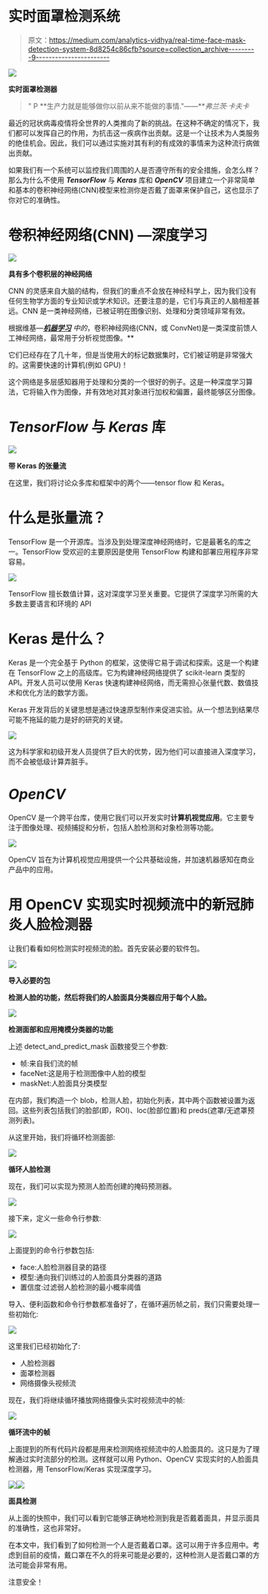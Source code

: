# 实时面罩检测系统

> 原文：<https://medium.com/analytics-vidhya/real-time-face-mask-detection-system-8d8254c86cfb?source=collection_archive---------9----------------------->

![](img/28b33aa2f84efdc89fa013d180b63a3b.png)

**实时面罩检测器**

> " P **生产力就是能够做你以前从来不能做的事情."——***弗兰茨·卡夫卡*

最近的冠状病毒疫情将全世界的人类推向了新的挑战。在这种不确定的情况下，我们都可以发挥自己的作用，为抗击这一疾病作出贡献。这是一个让技术为人类服务的绝佳机会。因此，我们可以通过实施对其有利的有成效的事情来为这种流行病做出贡献。

如果我们有一个系统可以监控我们周围的人是否遵守所有的安全措施，会怎么样？那么为什么不使用 ***TensorFlow*** 与 ***Keras*** 库和 ***OpenCV*** 项目建立一个非常简单和基本的卷积神经网络(CNN)模型来检测你是否戴了面罩来保护自己，这也显示了你对它的准确性。

# 卷积神经网络(CNN) —深度学习

![](img/b919150f197ebe58baeabb3cce49d7ef.png)

**具有多个卷积层的神经网络**

CNN 的灵感来自大脑的结构，但我们的重点不会放在神经科学上，因为我们没有任何生物学方面的专业知识或学术知识。还要注意的是，它们与真正的人脑相差甚远。CNN 是一类神经网络，已被证明在图像识别、处理和分类领域非常有效。

根据维基—[***机器学习***](/@srivastavasaumy2001/machine-learning-everything-you-need-to-know-9d4a415a5695) *中的*，卷积神经网络(CNN，或 ConvNet)是一类深度前馈人工神经网络，最常用于分析视觉图像。**

它们已经存在了几十年，但是当使用大的标记数据集时，它们被证明是非常强大的。这需要快速的计算机(例如 GPU)！

这个网络是多层感知器用于处理和分类的一个很好的例子。这是一种深度学习算法，它将输入作为图像，并有效地对其对象进行加权和偏置，最终能够区分图像。

# ***TensorFlow*** 与 ***Keras*** 库

![](img/091a94e73962ad471c0fb29ba6beff3b.png)

**带 Keras 的张量流**

在这里，我们将讨论众多库和框架中的两个——tensor flow 和 Keras。

# 什么是张量流？

TensorFlow 是一个开源库。当涉及到处理深度神经网络时，它是最著名的库之一。TensorFlow 受欢迎的主要原因是使用 TensorFlow 构建和部署应用程序非常容易。

![](img/f7c7c9c27ccae4838910b35768a41b68.png)

TensorFlow 擅长数值计算，这对深度学习至关重要。它提供了深度学习所需的大多数主要语言和环境的 API

# Keras 是什么？

Keras 是一个完全基于 Python 的框架，这使得它易于调试和探索。这是一个构建在 TensorFlow 之上的高级库。它为构建神经网络提供了 scikit-learn 类型的 API。开发人员可以使用 Keras 快速构建神经网络，而无需担心张量代数、数值技术和优化方法的数学方面。

Keras 开发背后的关键思想是通过快速原型制作来促进实验。从一个想法到结果尽可能不拖延的能力是好的研究的关键。

![](img/d3fb989712b8415916e8c9d79fd766e6.png)

这为科学家和初级开发人员提供了巨大的优势，因为他们可以直接进入深度学习，而不会被低级计算弄脏手。

# ***OpenCV***

OpenCV 是一个跨平台库，使用它我们可以开发实时**计算机视觉应用**。它主要专注于图像处理、视频捕捉和分析，包括人脸检测和对象检测等功能。

![](img/405acd78298df406284d213ffe94b71c.png)

OpenCV 旨在为计算机视觉应用提供一个公共基础设施，并加速机器感知在商业产品中的应用。

# 用 OpenCV 实现实时视频流中的新冠肺炎人脸检测器

让我们看看如何检测实时视频流的脸。首先安装必要的软件包。

![](img/a354fc8b6c154d7b6836e6ff8515829d.png)

**导入必要的包**

**检测人脸的功能，然后将我们的人脸面具分类器应用于每个人脸。**

![](img/52379944cae0b914ca9feb38da29c175.png)

**检测面部和应用掩模分类器的功能**

上述 detect_and_predict_mask 函数接受三个参数:

*   帧:来自我们流的帧
*   faceNet:这是用于检测图像中人脸的模型
*   maskNet:人脸面具分类模型

在内部，我们构造一个 blob，检测人脸，初始化列表，其中两个函数被设置为返回。这些列表包括我们的脸部(即，ROI)、loc(脸部位置)和 preds(遮罩/无遮罩预测列表)。

从这里开始，我们将循环检测面部:

![](img/33accc05f3cabe16368de95b1feaa8d8.png)

**循环人脸检测**

现在，我们可以实现为预测人脸而创建的掩码预测器。

![](img/be1c7a614d83c8b41ee7ac6b6b99c5e3.png)

接下来，定义一些命令行参数:

![](img/21f02de3e9901e88ab0902093dc46ddf.png)

上面提到的命令行参数包括:

*   face:人脸检测器目录的路径
*   模型:通向我们训练过的人脸面具分类器的道路
*   置信度:过滤弱人脸检测的最小概率阈值

导入、便利函数和命令行参数都准备好了，在循环遍历帧之前，我们只需要处理一些初始化:

![](img/13996b6a25f7d36ad89a6b0490f06b8f.png)

这里我们已经初始化了:

*   人脸检测器
*   面罩检测器
*   网络摄像头视频流

现在，我们将继续循环播放网络摄像头实时视频流中的帧:

![](img/2c7eb87b97ce26326659cf9faa4850aa.png)

**循环流中的帧**

上面提到的所有代码片段都是用来检测网络视频流中的人脸面具的。这只是为了理解通过实时流部分的检测。这样就可以用 Python、OpenCV 实现实时的人脸面具检测器，用 TensorFlow/Keras 实现深度学习。

![](img/b4f0ba2eef9a57ab577534bce5accd56.png)![](img/b5946622ffe425ff36ddae599ba977d4.png)

**面具检测**

从上面的快照中，我们可以看到它能够正确地检测到我是否戴着面具，并显示面具的准确性，这也非常好。

在本文中，我们看到了如何检测一个人是否戴着口罩。这可以用于许多应用中。考虑到目前的疫情，戴口罩在不久的将来可能是必要的，这种检测人是否戴口罩的方法可能会非常有用。

注意安全！